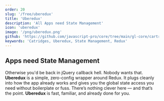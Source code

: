 ```yaml
---
order: 20
slug: '/free/uberedux'
title: 'Uberedux'
description: 'All Apps need State Management'
icon: 'uberedux'
image: '/png/uberedux.png'
github: 'https://github.com/javascript-pro/core/tree/main/gl-core/cartridges/Uberedux'
keywords: 'Catridges, Uberedux, State Management, Redux'
---
```


## Apps need State Management

Otherwise you'd be back in jQuery callback hell. Nobody wants that. **Uberedux** is a simple, zero-config wrapper around Redux. It plugs cleanly into how the app already works and gives you the global state access you need without boilerplate or fuss. There’s nothing clever here — and that’s the point. **Uberedux** is fast, familiar, and already done for you.
